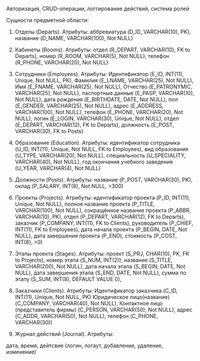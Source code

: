 Авторизация, CRUD-операции, логгирование действий, система ролей

Сущности предметной области:
1. Отделы (Departs). 
Атрибуты: 
аббревиатура (D_ID, VARCHAR(10), PK), 
название (D_NAME, VARCHAR(100), Not NULL)

2. Кабинеты (Rooms). 
Атрибуты: 
отдел (R_DEPART, VARCHAR(10), FK to Departs), 
номер (R_ROOM, VARCHAR(5), Not NULL), 
телефон (R_PHONE, VARCHAR(20), Not NULL)

3. Сотрудники (Employees). 
Атрибуты: 
Идентификатор (E_ID, INT(11), Unique, Not NULL, PK), 
Фамилия (E_LNAME, VARCHAR(25), Not NULL), 
Имя (E_FNAME, VARCHAR(25), Not NULL), 
Отчество (E_PATRONYMIC, VARCHAR(25), Not NULL), 
паспортные данные (E_PASP, VARCHAR(10), Not NULL), 
дата рождения (E_BIRTHDATE, DATE, Not NULL), 
пол (E_GENDER, VARCHAR(25), Not NULL),
адрес (E_ADDRESS, VARCHAR(100), Not NULL), 
телефон (E_PHONE, VARCHAR(20), Not NULL), 
логин (E_LOGIN, VARCHAR(30), Unique, Not NULL), 
отдел (E_DEPART, VARCHAR(12), FK to Departs),
должность (E_POST, VARCHAR(30), FK to Posts)

4. Образование (Education). 
Атрибуты: 
идентификатор сотрудника (U_ID, INT(11), Unique, Not NULL, FK to Employees), 
вид образования (U_TYPE, VARCHAR(20), Not NULL), 
специальность (U_SPECIALITY, VARCHAR(40), Not NULL), 
год окончания учебного заведения (U_YEAR, VARCHAR(4), Not NULL)

5. Должности (Posts). 
Атрибуты: 
название (P_POST, VARCHAR(30), PK), 
оклад (P_SALARY, INT(8), Not NULL, >300)

6. Проекты (Projects). 
Атрибуты: 
идентификатор проекта (P_ID, INT(11), Unique, Not NULL), 
полное название проекта (P_TITLE, VARCHAR(100), Not NULL), 
сокращённое название проекта (P_ABBR, VARCHAR(10), PK),
отдел (P_DEPART, VARCHAR(12), FK to Departs), 
заказчик (P_COMPANY, INT(11), FK to Clients),
руководитель (P_CHIEF, INT(11), FK to Employees),
дата начала проекта (P_BEGIN, DATE, Not NULL), 
дата завершения проекта (P_END),
стоимость (P_COST, INT(8), >0)

7. Этапы проекта (Stages). 
Атрибуты: 
проект (S_PRJ, CHAR(10), PK, FK to Projects), 
номер этапа (S_NUM, INT(2)), 
название (S_TITLE, VARCHAR(200), Not NULL), 
дата начала этапа (S_BEGIN, DATE, Not NULL), 
дата завершения этапа (S_END, DATE, Not NULL), 
сумма по этапу (S_SUM, INT(8), DEFAULT VALUE 0), 

8. Заказчики (Clients). 
Атрибуты:
Идентификатор заказчика (C_ID, INT(11), Unique, Not NULL, PK)
Юридическое лицо(название) (C_COMPANY, VARCHAR(40), Not NULL), 
Контактное лицо (представитель фирмы) (C_PERSON, VARCHAR(50), Not NULL), 
адрес (C_ADDR, VARCHAR(50), Not NULL), 
телефон (C_PHONE, VARCHAR(30))

9. Журнал действий (Journal). 
Атрибуты: 

дата, 
время, 
дейтсвие (логин, логаут, добавление, удаление, изменение)